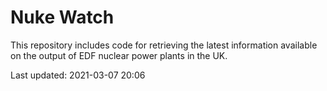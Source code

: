 # Nuke Watch

This repository includes code for retrieving the latest information available on the output of EDF nuclear power plants in the UK.

Last updated: 2021-03-07 20:06